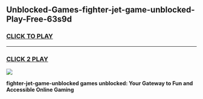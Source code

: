 
## Unblocked-Games-fighter-jet-game-unblocked-Play-Free-63s9d
<h3>
<a href="https://premium76.site?title=fighter-jet-game-unblocked&ref=21A">CLICK TO PLAY</a></h3>
<hr>

<h3>
<a href="https://premium76.site?title=fighter-jet-game-unblocked&ref=21A">CLICK 2 PLAY</a>
  
</h3>

<a href="https://premium76.site?title=fighter-jet-game-unblocked&ref=21A"><img src="https://clearcache.store/games.png"></a>


**fighter-jet-game-unblocked games unblocked: Your Gateway to Fun and Accessible Online Gaming**

